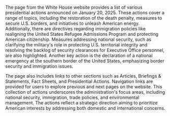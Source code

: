 The page from the White House website provides a list of various presidential actions announced on January 20, 2025. These actions cover a range of topics, including the restoration of the death penalty, measures to secure U.S. borders, and initiatives to unleash American energy. Additionally, there are directives regarding immigration policies like realigning the United States Refugee Admissions Program and protecting American citizenship. Measures addressing national security, such as clarifying the military's role in protecting U.S. territorial integrity and resolving the backlog of security clearances for Executive Office personnel, are also highlighted. Another key action is the declaration of a national emergency at the southern border of the United States, emphasizing border security and immigration issues.

The page also includes links to other sections such as Articles, Briefings & Statements, Fact Sheets, and Presidential Actions. Navigation links are provided for users to explore previous and next pages on the website. This collection of actions underscores the administration's focus areas, including national security, immigration, trade policies, and environmental management. The actions reflect a strategic direction aiming to prioritize American interests by addressing both domestic and international concerns.